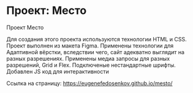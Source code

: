 # Проект: Место

Проект Место


Для создания этого проекта используются технологии HTML и CSS.
Проект выполнен из макета Figma. Применены технологии для 
Адаптивной вёрстки, вследствии чего, сайт адекватно выглядит 
на разных разрешениях.
Применены медиа запросы для разных разрешений, Grid и Flex.
Подключеные нестандартные шрифты.
Добавлен JS код для интерактивности

Ссылка на страницу:
https://eugenefedosenkov.github.io/mesto/
